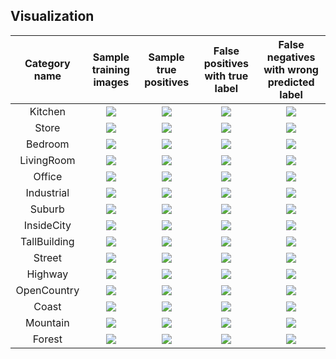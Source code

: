 ## Visualization
| Category name | Sample training images | Sample true positives | False positives with true label | False negatives with wrong predicted label |
| :-----------: | :--------------------: | :-------------------: | :-----------------------------: | :----------------------------------------: |
| Kitchen | ![](thumbnails/Kitchen_train_image_0143.jpg) | ![](thumbnails/Kitchen_TP_image_0051.jpg) | ![](thumbnails/Kitchen_FP_image_0197.jpg) | ![](thumbnails/Kitchen_FN_image_0111.jpg) |
| Store | ![](thumbnails/Store_train_image_0298.jpg) | ![](thumbnails/Store_TP_image_0099.jpg) | ![](thumbnails/Store_FP_image_0251.jpg) | ![](thumbnails/Store_FN_image_0090.jpg) |
| Bedroom | ![](thumbnails/Bedroom_train_image_0143.jpg) | ![](thumbnails/Bedroom_TP_image_0215.jpg) | ![](thumbnails/Bedroom_FP_image_0338.jpg) | ![](thumbnails/Bedroom_FN_image_0016.jpg) |
| LivingRoom | ![](thumbnails/LivingRoom_train_image_0149.jpg) | ![](thumbnails/LivingRoom_TP_image_0218.jpg) | ![](thumbnails/LivingRoom_FP_image_0305.jpg) | ![](thumbnails/LivingRoom_FN_image_0191.jpg) |
| Office | ![](thumbnails/Office_train_image_0149.jpg) | ![](thumbnails/Office_TP_image_0183.jpg) | ![](thumbnails/Office_FP_image_0356.jpg) | ![](thumbnails/Office_FN_image_0127.jpg) |
| Industrial | ![](thumbnails/Industrial_train_image_0143.jpg) | ![](thumbnails/Industrial_TP_image_0262.jpg) | ![](thumbnails/Industrial_FP_image_0298.jpg) | ![](thumbnails/Industrial_FN_image_0245.jpg) |
| Suburb | ![](thumbnails/Suburb_train_image_0157.jpg) | ![](thumbnails/Suburb_TP_image_0034.jpg) | ![](thumbnails/Suburb_FP_image_0180.jpg) | ![](thumbnails/Suburb_FN_image_0053.jpg) |
| InsideCity | ![](thumbnails/InsideCity_train_image_0143.jpg) | ![](thumbnails/InsideCity_TP_image_0060.jpg) | ![](thumbnails/InsideCity_FP_image_0029.jpg) | ![](thumbnails/InsideCity_FN_image_0084.jpg) |
| TallBuilding | ![](thumbnails/TallBuilding_train_image_0071.jpg) | ![](thumbnails/TallBuilding_TP_image_0026.jpg) | ![](thumbnails/TallBuilding_FP_image_0064.jpg) | ![](thumbnails/TallBuilding_FN_image_0345.jpg) |
| Street | ![](thumbnails/Street_train_image_0071.jpg) | ![](thumbnails/Street_TP_image_0186.jpg) | ![](thumbnails/Street_FP_image_0032.jpg) | ![](thumbnails/Street_FN_image_0083.jpg) |
| Highway | ![](thumbnails/Highway_train_image_0143.jpg) | ![](thumbnails/Highway_TP_image_0017.jpg) | ![](thumbnails/Highway_FP_image_0088.jpg) | ![](thumbnails/Highway_FN_image_0006.jpg) |
| OpenCountry | ![](thumbnails/OpenCountry_train_image_0143.jpg) | ![](thumbnails/OpenCountry_TP_image_0365.jpg) | ![](thumbnails/OpenCountry_FP_image_0126.jpg) | ![](thumbnails/OpenCountry_FN_image_0361.jpg) |
| Coast | ![](thumbnails/Coast_train_image_0143.jpg) | ![](thumbnails/Coast_TP_image_0026.jpg) | ![](thumbnails/Coast_FP_image_0037.jpg) | ![](thumbnails/Coast_FN_image_0243.jpg) |
| Mountain | ![](thumbnails/Mountain_train_image_0349.jpg) | ![](thumbnails/Mountain_TP_image_0362.jpg) | ![](thumbnails/Mountain_FP_image_0179.jpg) | ![](thumbnails/Mountain_FN_image_0126.jpg) |
| Forest | ![](thumbnails/Forest_train_image_0143.jpg) | ![](thumbnails/Forest_TP_image_0060.jpg) | ![](thumbnails/Forest_FP_image_0315.jpg) | ![](thumbnails/Forest_FN_image_0179.jpg) |

